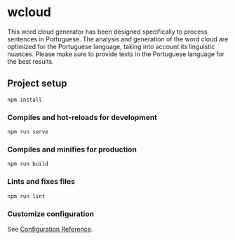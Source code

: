 # wcloud
This word cloud generator has been designed specifically to process sentences in Portuguese. The analysis and generation of the word cloud are optimized for the Portuguese language, taking into account its linguistic nuances. Please make sure to provide texts in the Portuguese language for the best results.
## Project setup
```
npm install
```

### Compiles and hot-reloads for development
```
npm run serve
```

### Compiles and minifies for production
```
npm run build
```

### Lints and fixes files
```
npm run lint
```

### Customize configuration
See [Configuration Reference](https://cli.vuejs.org/config/).
